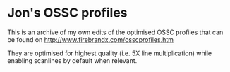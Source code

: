 # Jon's OSSC profiles
This is an archive of my own edits of the optimised OSSC profiles that can be found on http://www.firebrandx.com/osscprofiles.htm

They are optimised for highest quality (i.e. 5X line multiplication) while enabling scanlines by default when relevant.